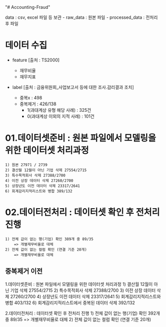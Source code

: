 "# Accounting-Fraud" 

data : csv, excel 파일 등 보관
    - raw_data : 원본 파일
    - processed_data : 전처리 후 파일

# 데이터 수집
- feature [출처 : TS2000]
    - 재무비율
    - 재무지표

- label [출처 : 금융위원회_사업보고서 등에 대한 조사.감리결과 조치]
    - 중복x : 498
    - 중복제거 : 426/138
        - 1(과대계상 유형 해당 사례) : 325건
        - 0(과대계상 이외의 지적 사례) : 101건

# 01.데이터셋준비 : 원본 파일에서 모델링을 위한 데이터셋 처리과정
    1) 원본 27971 / 2739
    2) 결산월 12월이 아닌 기업 삭제 27554/2715
    3) 특수목적회사 삭제 27388/2700
    4) 이전 상장 데이터 삭제 27260/2700
    5) 상장년도 이전 데이터 삭제 23317/2641
    6) 회계감리지적리스트와 병합 389/132

# 02.데이터전처리 : 데이터셋 확인 후 전처리 진행
    1) 전체 값이 없는 행(기업) 확인 389개 중 89/35
        => 개별재무비율로 대체
    2) 전체 값이 없는 컬럼 확인 (연결 기준 20개)
        => 개별재무비율로 대체


## 중복제거 이전
1.데이터셋준비 : 원본 파일에서 모델링을 위한 데이터셋 처리과정
    1) 결산월 12월이 아닌 기업 삭제 27554/2715
    2) 특수목적회사 삭제 27388/2700
    3) 이전 상장 데이터 삭제 27260/2700
    4) 상장년도 이전 데이터 삭제 23317/2641
    5) 회계감리지적리스트와 병합 403/132
    6) 회계감리지적리스트에서 중복된 데이터 삭제 392/132

2.데이터전처리 : 데이터셋 확인 후 전처리 진행
    1) 전체 값이 없는 행(기업) 확인 392개 중 89/35
        => 개별재무비율로 대체
    2) 전체 값이 없는 컬럼 확인 (연결 기준 20개)